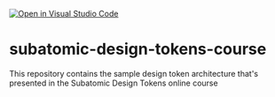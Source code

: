 [![Open in Visual Studio Code](https://classroom.github.com/assets/open-in-vscode-2e0aaae1b6195c2367325f4f02e2d04e9abb55f0b24a779b69b11b9e10269abc.svg)](https://classroom.github.com/online_ide?assignment_repo_id=19211008&assignment_repo_type=AssignmentRepo)
# subatomic-design-tokens-course
This repository contains the sample design token architecture that's presented in the Subatomic Design Tokens online course
